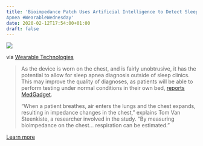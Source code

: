 ```yaml
---
title: 'Bioimpedance Patch Uses Artificial Intelligence to Detect Sleep
Apnea #WearableWednesday'
date: 2020-02-12T17:54:00+01:00
draft: false
---
```


![](https://cdn-blog.adafruit.com/uploads/2020/02/Onera-sleep-apnea-patch-1-600x314.jpg)

via [Wearable Technologies](https://www.wearable-technologies.com/2020/02/onera-bioimpedance-patch-uses-artificial-intelligence-to-detect-sleep-apnea/)

> As the device is worn on the chest, and is fairly unobtrusive, it has the potential to allow for sleep apnea diagnosis outside of sleep clinics. This may improve the quality of diagnoses, as patients will be able to perform testing under normal conditions in their own bed, [reports MedGadget](https://www.medgadget.com/2020/02/onera-bioimpedance-patch-to-detect-sleep-apnea.html).
> 
> “When a patient breathes, air enters the lungs and the chest expands, resulting in impedance changes in the chest,” explains Tom Van Steenkiste, a researcher involved in the study. “By measuring bioimpedance on the chest… respiration can be estimated.”

[Learn more](https://www.wearable-technologies.com/2020/02/onera-bioimpedance-patch-uses-artificial-intelligence-to-detect-sleep-apnea/)